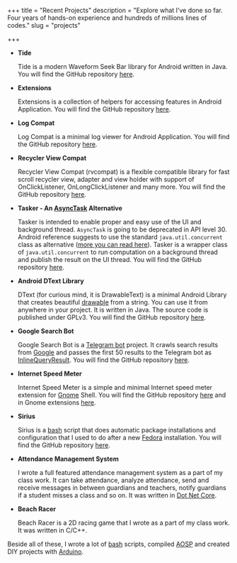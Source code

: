 +++
title = "Recent Projects"
description = "Explore what I’ve done so far. Four years of hands-on experience and hundreds of millions lines of codes."
slug = "projects"

+++

- **Tide**

  Tide is a modern Waveform Seek Bar library for Android written in Java. You will find the GitHub repository [here](https://github.com/AlShakib/Tide).

- **Extensions**

  Extensions is a collection of helpers for accessing features in Android Application. You will find the GitHub repository [here](https://github.com/AlShakib/Extensions).

- **Log Compat**

  Log Compat is a minimal log viewer for Android Application. You will find the GitHub repository [here](https://github.com/AlShakib/LogCompat).

- **Recycler View Compat**

  Recycler View Compat (rvcompat) is a flexible compatible library for fast scroll recycler view, adapter and view holder with support of OnClickListener, OnLongClickListener and many more. You will find the GitHub repository [here](https://github.com/AlShakib/RecyclerViewCompat).

- **Tasker - An [AsyncTask](https://developer.android.com/reference/android/os/AsyncTask) Alternative**

  Tasker is intended to enable proper and easy use of the UI and background thread. `AsyncTask` is going to be deprecated in API level 30. Android reference suggests to use the standard `java.util.concurrent` class as alternative ([more you can read here](https://developer.android.com/reference/android/os/AsyncTask)). Tasker is a wrapper class of `java.util.concurrent` to run computation on a background thread and publish the result on the UI thread. You will find the GitHub repository [here](https://github.com/AlShakib/Tasker).

- **Android DText Library**

  DText (for curious mind, it is DrawableText) is a minimal Android Library that creates beautiful [drawable](https://developer.android.com/reference/android/graphics/drawable/Drawable) from a string. You can use it from anywhere in your project. It is written in Java. The source code is published under GPLv3. You will find the GitHub repository [here](https://github.com/AlShakib/AndroidDTextLibrary).

- **Google Search Bot**

  Google Search Bot is a [Telegram bot](https://core.telegram.org/bots) project. It crawls search results from [Google](https://www.google.com) and passes the first 50 results to the Telegram bot as [InlineQueryResult](https://core.telegram.org/bots/api#inlinequeryresult). You will find the GitHub repository [here](https://github.com/AlShakib/GoogleSearchBot).

- **Internet Speed Meter**

  Internet Speed Meter is a simple and minimal Internet speed meter extension for [Gnome](https://www.gnome.org) Shell. You will find the GitHub repository [here](https://github.com/AlShakib/InternetSpeedMeter) and in Gnome extensions [here](https://extensions.gnome.org/extension/2980/internet-speed-meter).

- **Sirius**

  Sirius is a [bash](https://www.gnu.org/software/bash) script that does automatic package installations and configuration that I used to do after a new [Fedora](https://getfedora.org) installation. You will find the GitHub repository [here](https://github.com/AlShakib/sirius).

- **Attendance Management System**

  I wrote a full featured attendance management system as a part of my class work. It can take attendance, analyze attendance, send and receive messages in between guardians and teachers, notify guardians if a student misses a class and so on. It was written in [Dot Net Core](https://dotnet.microsoft.com).

- **Beach Racer**

  Beach Racer is a 2D racing game that I wrote as a part of my class work. It was written in C/C++.

Beside all of these, I wrote a lot of [bash](https://www.gnu.org/software/bash) scripts, compiled [AOSP](https://source.android.com) and created DIY projects with [Arduino](https://www.arduino.cc).
